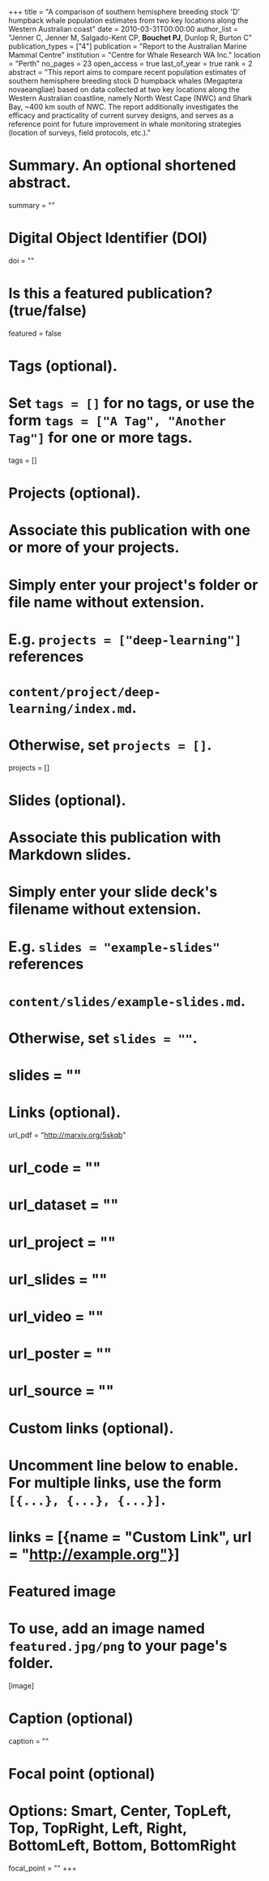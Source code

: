 +++
title = "A comparison of southern hemisphere breeding stock 'D' humpback whale population estimates from two key locations along the Western Australian coast"
date = 2010-03-31T00:00:00
author_list = "Jenner C, Jenner M, Salgado-Kent CP, <strong>Bouchet PJ</strong>, Dunlop R, Burton C"
publication_types = ["4"]
publication = "Report to the Australian Marine Mammal Centre"
institution = "Centre for Whale Research WA Inc."
location = "Perth"
no_pages = 23
open_access = true
last_of_year = true
rank = 2
abstract = "This report aims to compare recent population estimates of southern hemisphere breeding stock D humpback whales (Megaptera novaeangliae) based on data collected at two key locations along the Western Australian coastline, namely North West Cape (NWC) and Shark Bay, ~400 km south of NWC. The report additionally investigates the efficacy and practicality of current survey designs, and serves as a reference point for future improvement in whale monitoring strategies (location of surveys, field protocols, etc.)."

# Summary. An optional shortened abstract.
summary = ""

# Digital Object Identifier (DOI)
doi = ""

# Is this a featured publication? (true/false)
featured = false

# Tags (optional).
#   Set `tags = []` for no tags, or use the form `tags = ["A Tag", "Another Tag"]` for one or more tags.
tags = []

# Projects (optional).
#   Associate this publication with one or more of your projects.
#   Simply enter your project's folder or file name without extension.
#   E.g. `projects = ["deep-learning"]` references
#   `content/project/deep-learning/index.md`.
#   Otherwise, set `projects = []`.
projects = []

# Slides (optional).
#   Associate this publication with Markdown slides.
#   Simply enter your slide deck's filename without extension.
#   E.g. `slides = "example-slides"` references
#   `content/slides/example-slides.md`.
#   Otherwise, set `slides = ""`.
# slides = ""

# Links (optional).
url_pdf = "http://marxiv.org/5skqb"
# url_code = ""
# url_dataset = ""
# url_project = ""
# url_slides = ""
# url_video = ""
# url_poster = ""
# url_source = ""

# Custom links (optional).
#   Uncomment line below to enable. For multiple links, use the form `[{...}, {...}, {...}]`.
# links = [{name = "Custom Link", url = "http://example.org"}]

# Featured image
# To use, add an image named `featured.jpg/png` to your page's folder.
[image]
  # Caption (optional)
  caption = ""

  # Focal point (optional)
  # Options: Smart, Center, TopLeft, Top, TopRight, Left, Right, BottomLeft, Bottom, BottomRight
  focal_point = ""
+++
